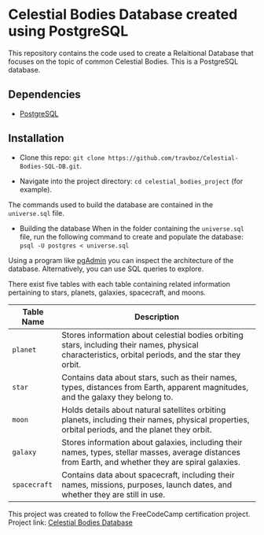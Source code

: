 # Celestial Bodies Database created using PostgreSQL
This repository contains the code used to create a Relaitional Database that focuses on the topic of common Celestial Bodies. This is a PostgreSQL database.

## Dependencies
- [PostgreSQL](https://www.postgresql.org/download/)

## Installation
- Clone this repo: 
`git clone https://github.com/travboz/Celestial-Bodies-SQL-DB.git`.

- Navigate into the project directory: 
`cd celestial_bodies_project` (for example).

The commands used to build the database are contained in the `universe.sql` file. 

- Building the database
When in the folder containing the `universe.sql` file, run the following command to create and populate the database:
`psql -U postgres < universe.sql`

Using a program like [pgAdmin](https://www.pgadmin.org/download/) you can inspect the architecture of the database. Alternatively, you can use SQL queries to explore.

There exist five tables with each table containing related information pertaining to stars, planets, galaxies, spacecraft, and moons.

| Table Name  | Description                                                                                                           |
|-------------|-----------------------------------------------------------------------------------------------------------------------|
| `planet`      | Stores information about celestial bodies orbiting stars, including their names, physical characteristics, orbital periods, and the star they orbit. |
| `star`        | Contains data about stars, such as their names, types, distances from Earth, apparent magnitudes, and the galaxy they belong to. |
| `moon`        | Holds details about natural satellites orbiting planets, including their names, physical properties, orbital periods, and the planet they orbit. |
| `galaxy`      | Stores information about galaxies, including their names, types, stellar masses, average distances from Earth, and whether they are spiral galaxies. |
| `spacecraft`  | Contains data about spacecraft, including their names, missions, purposes, launch dates, and whether they are still in use. |

This project was created to follow the FreeCodeCamp certification project.
Project link: [Celestial Bodies Database](https://www.freecodecamp.org/learn/relational-database/build-a-celestial-bodies-database-project/build-a-celestial-bodies-database)
